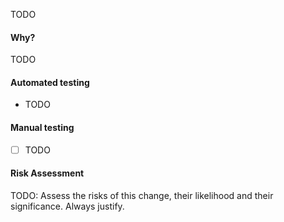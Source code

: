 TODO

#### Why?

TODO

#### Automated testing

- TODO

#### Manual testing

- [ ] TODO

#### Risk Assessment

TODO: Assess the risks of this change, their likelihood and their significance. Always justify.

